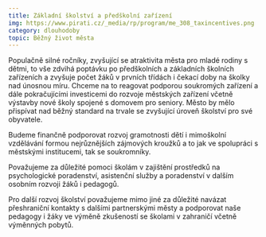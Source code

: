 ```yaml
---
title: Základní školství a předškolní zařízení
img: https://www.pirati.cz/_media/rp/program/me_308_taxincentives.png
category: dlouhodoby
topic: Běžný život města
---
```


Populačně silné ročníky, zvyšující se atraktivita města pro mladé rodiny s dětmi, to vše zdvihá poptávku po předškolních a základních školních zařízeních a zvyšuje počet žáků v prvních třídách i čekací doby na školky nad únosnou míru. Chceme na to reagovat podporou soukromých zařízení a dále pokračujícími investicemi do rozvoje městských zařízení včetně výstavby nové školy spojené s domovem pro seniory.  Město by mělo přispívat nad běžný standard na trvale se zvyšující úroveň školství pro své obyvatele.

Budeme finančně podporovat rozvoj gramotnosti dětí i mimoškolní vzdělávání formou nejrůznějších zájmových kroužků a to jak ve spolupráci s městskými institucemi, tak se soukromníky.

Považujeme za důležité pomoci školám v zajištění prostředků na psychologické poradenství, asistenční služby a poradenství v dalším osobním rozvoji žáků i pedagogů.

Pro další rozvoj školství považujeme mimo jiné za důležité navázat přeshraniční kontakty s dalšími partnerskými městy a podporovat naše pedagogy i žáky ve výměně zkušeností se školami v zahraničí včetně výměnných pobytů.  
